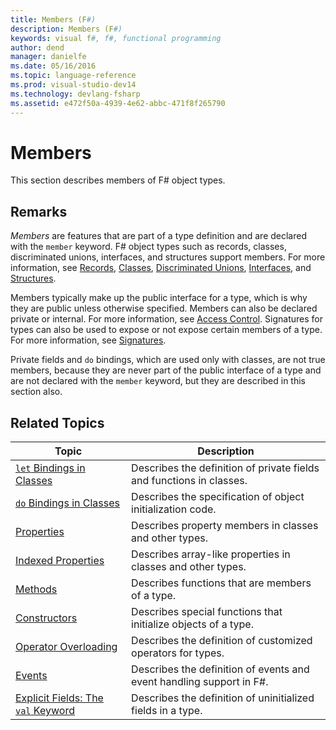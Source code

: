 ```yaml
---
title: Members (F#)
description: Members (F#)
keywords: visual f#, f#, functional programming
author: dend
manager: danielfe
ms.date: 05/16/2016
ms.topic: language-reference
ms.prod: visual-studio-dev14
ms.technology: devlang-fsharp
ms.assetid: e472f50a-4939-4e62-abbc-471f8f265790
---
```


# Members

This section describes members of F# object types.


## Remarks
*Members* are features that are part of a type definition and are declared with the `member` keyword. F# object types such as records, classes, discriminated unions, interfaces, and structures support members. For more information, see [Records](../records.md), [Classes](../classes.md), [Discriminated Unions](../discriminated-Unions.md), [Interfaces](../interfaces.md), and [Structures](..structures.md).

Members typically make up the public interface for a type, which is why they are public unless otherwise specified. Members can also be declared private or internal. For more information, see [Access Control](../access-Control.md). Signatures for types can also be used to expose or not expose certain members of a type. For more information, see [Signatures](../signatures.md).

Private fields and `do` bindings, which are used only with classes, are not true members, because they are never part of the public interface of a type and are not declared with the `member` keyword, but they are described in this section also.


## Related Topics


|Topic|Description|
|-----|-----------|
|[`let` Bindings in Classes](let-bindings-in-classes.md)|Describes the definition of private fields and functions in classes.|
|[`do` Bindings in Classes](do-bindings-in-classes.md)|Describes the specification of object initialization code.|
|[Properties](properties.md)|Describes property members in classes and other types.|
|[Indexed Properties](indexed-properties.md)|Describes array-like properties in classes and other types.|
|[Methods](methods.md)|Describes functions that are members of a type.|
|[Constructors](constructors.md)|Describes special functions that initialize objects of a type.|
|[Operator Overloading](operator-overloading.md)|Describes the definition of customized operators for types.|
|[Events](events.md)|Describes the definition of events and event handling support in F#.|
|[Explicit Fields: The `val` Keyword](explicit-fields-the-val-keyword.md)|Describes the definition of uninitialized fields in a type.|
